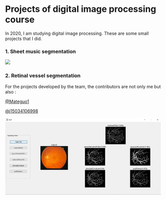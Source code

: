 # Projects of digital image processing course
In 2020, I am studying digital image processing. These are some small projects that I did. 



### 1. Sheet music segmentation

![](example/1.jpg)



### 2. Retinal vessel segmentation

For the projects developed by the team, the contributors are not only me but also : 

[@Mateguo1](https://github.com/Mateguo1)

[@j15034106998](https://github.com/j15034106998)

![](example/2.jpg)



